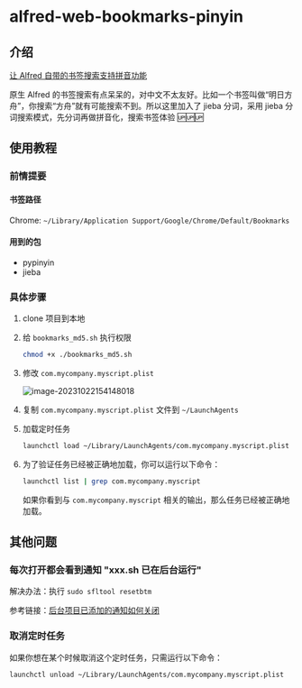 # alfred-web-bookmarks-pinyin

## 介绍

[让 Alfred 自带的书签搜索支持拼音功能](https://kudoryafuka3.github.io/2023/08/13/%E8%AE%A9-Alfred-%E8%87%AA%E5%B8%A6%E7%9A%84%E4%B9%A6%E7%AD%BE%E6%90%9C%E7%B4%A2%E6%94%AF%E6%8C%81%E6%8B%BC%E9%9F%B3%E5%8A%9F%E8%83%BD/)

原生 Alfred 的书签搜索有点呆呆的，对中文不太友好。比如一个书签叫做“明日方舟”，你搜索“方舟”就有可能搜索不到。所以这里加入了 jieba 分词，采用 jieba 分词搜索模式，先分词再做拼音化，搜索书签体验 🆙🆙🆙

## 使用教程

### 前情提要


#### 书签路径

Chrome: `~/Library/Application Support/Google/Chrome/Default/Bookmarks`

#### 用到的包

- pypinyin
- jieba

### 具体步骤

1. clone 项目到本地

2. 给 `bookmarks_md5.sh` 执行权限

   ~~~sh
   chmod +x ./bookmarks_md5.sh
   ~~~

3. 修改 `com.mycompany.myscript.plist`

   ![image-20231022154148018](/Users/ritsu/Library/Application%20Support/typora-user-images/image-20231022154148018.png)

4. 复制 `com.mycompany.myscript.plist` 文件到 `~/LaunchAgents`

5. 加载定时任务

   ~~~sh
   launchctl load ~/Library/LaunchAgents/com.mycompany.myscript.plist
   ~~~

6. 为了验证任务已经被正确地加载，你可以运行以下命令：

   ~~~sh
   launchctl list | grep com.mycompany.myscript
   ~~~

   如果你看到与 `com.mycompany.myscript` 相关的输出，那么任务已经被正确地加载。


## 其他问题

### 每次打开都会看到通知 "xxx.sh 已在后台运行"

解决办法：执行 `sudo sfltool resetbtm`

参考链接：[后台项目已添加的通知如何关闭](https://discussionschinese.apple.com/thread/254470532)

### 取消定时任务

如果你想在某个时候取消这个定时任务，只需运行以下命令：

```bash
launchctl unload ~/Library/LaunchAgents/com.mycompany.myscript.plist
```